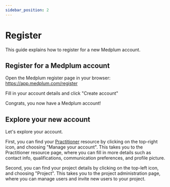 ```yaml
---
sidebar_position: 2
---
```


# Register

This guide explains how to register for a new Medplum account.

## Register for a Medplum account

Open the Medplum register page in your browser: https://app.medplum.com/register

Fill in your account details and click "Create account"

Congrats, you now have a Medplum account!

## Explore your new account

Let's explore your account.

First, you can find your [Practitioner](/docs/api/fhir/resources/practitioner) resource by clicking on the top-right icon, and choosing "Manage your account". This takes you to the Practitioner resource page, where you can fill in more details such as contact info, qualifications, communication preferences, and profile picture.

Second, you can find your project details by clicking on the top-left icon, and choosing "Project". This takes you to the project administration page, where you can manage users and invite new users to your project.
